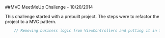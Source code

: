 ##MVC MeetMeUp Challenge - 10/20/2014

This challenge started with a prebuilt project. The steps were to refactor the project to a MVC pattern. 

```objective-c 
	// Removing business logic from ViewControllers and putting it in the correct Models. 
```
